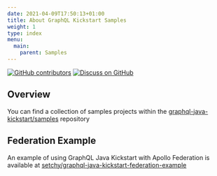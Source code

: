 ```yaml
---
date: 2021-04-09T17:50:13+01:00
title: About GraphQL Kickstart Samples
weight: 1
type: index
menu:
  main:
    parent: Samples
---
```


[![GitHub contributors](https://img.shields.io/github/contributors/graphql-java-kickstart/samples)](https://github.com/graphql-java-kickstart/samples/graphs/contributors)
[![Discuss on GitHub](https://img.shields.io/badge/GitHub-discuss-orange)](https://github.com/graphql-java-kickstart/samples/discussions)

## Overview

You can find a collection of samples projects within the [graphql-java-kickstart/samples](https://github.com/graphql-java-kickstart/samples) repository

## Federation Example

An example of using GraphQL Java Kickstart with Apollo Federation is available at [setchy/graphql-java-kickstart-federation-example](https://github.com/setchy/graphql-java-kickstart-federation-example)
